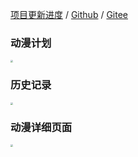 [项目更新进度](https://www.wolai.com/6CcZSostD8Se5zuqfTNkAC) / [Github](https://github.com/linyi102/anime_track) / [Gitee](https://gitee.com/linyi517/anime_track)

### 动漫计划

<img src="https://gitee.com/linyi517/imagesbed/raw/master/img/20211227174249.jpg" style="zoom: 25%;" />

### 历史记录

<img src="https://gitee.com/linyi517/imagesbed/raw/master/img/20211227174256.jpg" style="zoom:25%;" />

### 动漫详细页面

<img src="https://gitee.com/linyi517/imagesbed/raw/master/img/20211227174259.jpg" style="zoom:25%;" />